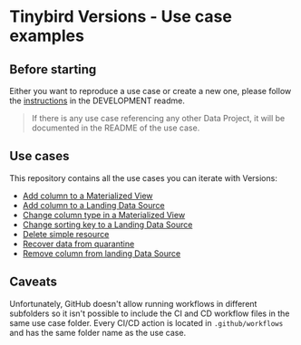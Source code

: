 # Tinybird Versions - Use case examples

## Before starting

Either you want to reproduce a use case or create a new one, please follow the [instructions](DEVELOPMENT/README.md) in the DEVELOPMENT readme.

> If there is any use case referencing any other Data Project, it will be documented in the README of the use case.

## Use cases

This repository contains all the use cases you can iterate with Versions:

- [Add column to a Materialized View](add_new_column_to_a_materialized_view)
- [Add column to a Landing Data Source](add_nullable_column_to_landing_data_source)
- [Change column type in a Materialized View](change_column_type_materialized_view)
- [Change sorting key to a Landing Data Source](change_sorting_key_landing_data_source)
- [Delete simple resource](delete_simple_resource)
- [Recover data from quarantine](recover_data_from_quarantine)
- [Remove column from landing Data Source](remove_column_landing_data_source)


## Caveats

Unfortunately, GitHub doesn't allow running workflows in different subfolders so it isn't possible to include the CI and CD workflow files in the same use case folder. Every CI/CD action is located in `.github/workflows` and has the same folder name as the use case.
